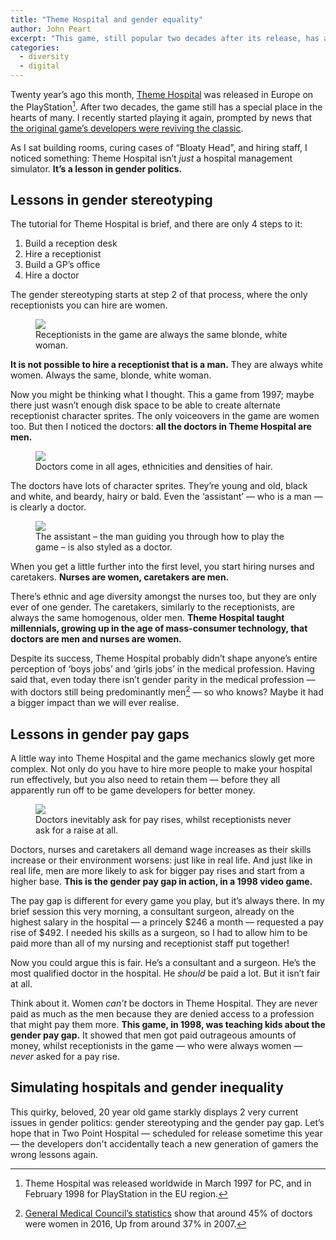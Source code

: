 ```yaml
---
title: "Theme Hospital and gender equality"
author: John Peart
excerpt: "This game, still popular two decades after its release, has accidental lessons in gender stereotyping and the gender pay gap."
categories:
  - diversity
  - digital
---
```


Twenty year’s ago this month, [Theme Hospital](https://en.wikipedia.org/wiki/Theme_Hospital) was released in Europe on the PlayStation[^1]. After two decades, the game still has a special place in the hearts of many. I recently started playing it again, prompted by news that [the original game’s developers were reviving the classic](https://www.twopointhospital.com).

As I sat building rooms, curing cases of “Bloaty Head”, and hiring staff, I noticed something: Theme Hospital isn’t *just* a hospital management simulator. **It’s a lesson in gender politics.**

## Lessons in gender stereotyping

The tutorial for Theme Hospital is brief, and there are only 4 steps to it:

1. Build a reception desk
2. Hire a receptionist
3. Build a GP’s office
4. Hire a doctor

The gender stereotyping starts at step 2 of that process, where the only receptionists you can hire are women.

<figure>
  <img src="/images/posts/2018-02-04-theme-hospital-receptionist.png">
  <figcaption>Receptionists in the game are always the same blonde, white woman.</figcaption>
</figure>

**It is not possible to hire a receptionist that is a man.** They are always white women. Always the same, blonde, white woman.

Now you might be thinking what I thought. This a game from 1997; maybe there just wasn’t enough disk space to be able to create alternate receptionist character sprites. The only voiceovers in the game are women too. But then I noticed the doctors: **all the doctors in Theme Hospital are men.**

<figure>
  <img src="/images/posts/2018-02-04-theme-hospital-doctors.png">
  <figcaption>Doctors come in all ages, ethnicities and densities of hair.</figcaption>
</figure>

The doctors have lots of character sprites. They’re young and old, black and white, and beardy, hairy or bald. Even the ‘assistant’ — who is a man — is clearly a doctor.

<figure>
  <img src="/images/posts/2018-02-04-theme-hospital-assistant.png">
  <figcaption>The assistant – the man guiding you through how to play the game – is also styled as a doctor.</figcaption>
</figure>

When you get a little further into the first level, you start hiring nurses and caretakers. **Nurses are women, caretakers are men.**

There’s ethnic and age diversity amongst the nurses too, but they are only ever of one gender. The caretakers, similarly to the receptionists, are always the same homogenous, older men. **Theme Hospital taught millennials, growing up in the age of mass-consumer technology, that doctors are men and nurses are women.**

Despite its success, Theme Hospital probably didn’t shape anyone’s entire perception of ‘boys jobs’ and ‘girls jobs’ in the medical profession. Having said that, even today there isn’t gender parity in the medical profession — with doctors still being predominantly men[^2] — so who knows? Maybe it had a bigger impact than we will ever realise.

## Lessons in gender pay gaps

A little way into Theme Hospital and the game mechanics slowly get more complex. Not only do you have to hire more people to make your hospital run effectively, but you also need to retain them — before they all apparently run off to be game developers for better money.

<figure>
  <img src="/images/posts/2018-02-04-theme-hospital-paygap.png">
  <figcaption>Doctors inevitably ask for pay rises, whilst receptionists never ask for a raise at all.</figcaption>
</figure>

Doctors, nurses and caretakers all demand wage increases as their skills increase or their environment worsens: just like in real life. And just like in real life, men are more likely to ask for bigger pay rises and start from a higher base. **This is the gender pay gap in action, in a 1998 video game.**

The pay gap is different for every game you play, but it’s always there. In my brief session this very morning, a consultant surgeon, already on the highest salary in the hospital — a princely $246 a month — requested a pay rise of $492. I needed his skills as a surgeon, so I had to allow him to be paid more than all of my nursing and receptionist staff put together!

Now you could argue this is fair. He’s a consultant and a surgeon. He’s the most qualified doctor in the hospital. He *should* be paid a lot. But it isn’t fair at all.

Think about it. Women *can’t* be doctors in Theme Hospital. They are never paid as much as the men because they are denied access to a profession that might pay them more. **This game, in 1998, was teaching kids about the gender pay gap.** It showed that men got paid outrageous amounts of money, whilst receptionists in the game — who were always women — *never* asked for a pay rise.

## Simulating hospitals and gender inequality

This quirky, beloved, 20 year old game starkly displays 2 very current issues in gender politics: gender stereotyping and the gender pay gap. Let’s hope that in Two Point Hospital — scheduled for release sometime this year — the developers don't accidentally teach a new generation of gamers the wrong lessons again.

[^1]: Theme Hospital was released worldwide in March 1997 for PC, and in February 1998 for PlayStation in the EU region.

[^2]: [General Medical Council’s statistics](https://www.gmc-uk.org/doctors/register/search_stats.asp) show that around 45% of doctors were women in 2016, Up from around 37% in 2007.

